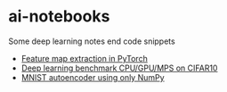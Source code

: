 # ai-notebooks

Some deep learning notes end code snippets

- [Feature map extraction in PyTorch](PyTorch_feature_map_visualization.ipynb)
- [Deep learning benchmark CPU/GPU/MPS on CIFAR10](MNIST_autoencoder_NumPy-only.ipynb)
- [MNIST autoencoder using only NumPy](MNIST_autoencoder_NumPy-only.ipynb)
